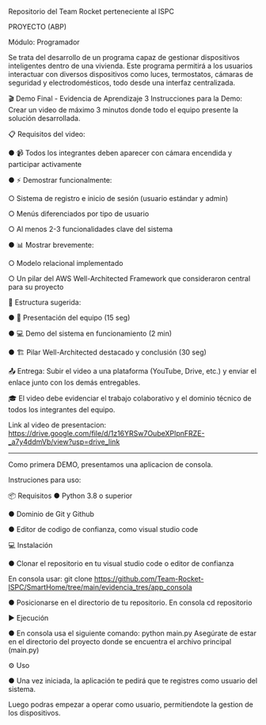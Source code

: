 Repositorio del Team Rocket perteneciente al ISPC

PROYECTO (ABP)

Módulo: Programador

Se trata del desarrollo de un programa capaz de gestionar dispositivos inteligentes dentro de una vivienda. Este programa permitirá a los usuarios interactuar con diversos dispositivos como luces, termostatos, cámaras de seguridad y electrodomésticos, todo desde una interfaz centralizada.


🎬 Demo Final - Evidencia de Aprendizaje 3
Instrucciones para la Demo:
Crear un video de máximo 3 minutos donde todo el equipo presente la solución desarrollada.

📋 Requisitos del video:

●	📹 Todos los integrantes deben aparecer con cámara encendida y participar activamente

●	⚡ Demostrar funcionalmente:

○	Sistema de registro e inicio de sesión (usuario estándar y admin)

○	Menús diferenciados por tipo de usuario

○	Al menos 2-3 funcionalidades clave del sistema

●	📊 Mostrar brevemente:

○	Modelo relacional implementado

○	Un pilar del AWS Well-Architected Framework que consideraron central para su proyecto

🎯 Estructura sugerida:

●	👥 Presentación del equipo (15 seg)

●	💻 Demo del sistema en funcionamiento (2 min)

●	🏗️ Pilar Well-Architected destacado y conclusión (30 seg)

📤 Entrega: Subir el video a una plataforma (YouTube, Drive, etc.) y enviar el enlace junto con los demás entregables.

🎓 El video debe evidenciar el trabajo colaborativo y el dominio técnico de todos los integrantes del equipo.

Link al video de presentacion: https://drive.google.com/file/d/1z16YRSw7OubeXPIpnFRZE-_a7y4ddmVb/view?usp=drive_link

----------------------------------------------------------------------------------------------------------
Como primera DEMO, presentamos una aplicacion de consola.

Instruciones para uso:

📦 Requisitos
●	Python 3.8 o superior

●	Dominio de Git y Github

●	Editor de codigo de confianza, como visual studio code


💻 Instalación

●	Clonar el repositorio en tu visual studio code o editor de confianza

En consola usar:
    git clone https://github.com/Team-Rocket-ISPC/SmartHome/tree/main/evidencia_tres/app_consola
    
●	Posicionarse en el directorio de tu repositorio. En consola cd repositorio


▶️ Ejecución

●	En consola usa el siguiente comando: python main.py
Asegúrate de estar en el directorio del proyecto donde se encuentra el archivo principal (main.py)


⚙️ Uso

●	Una vez iniciada, la aplicación te pedirá que te registres como usuario del sistema. 

Luego podras empezar a operar como usuario, permitiendote la gestion de los dispositivos.
